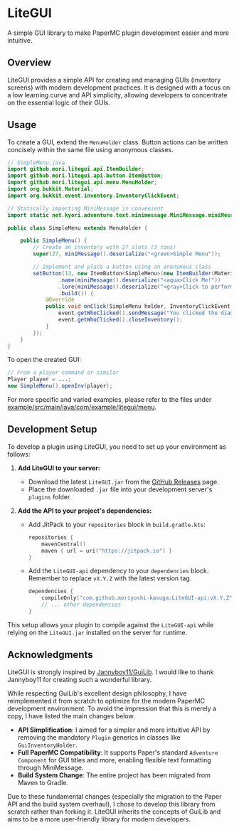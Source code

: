 # LiteGUI

A simple GUI library to make PaperMC plugin development easier and more intuitive.

## Overview

LiteGUI provides a simple API for creating and managing GUIs (inventory screens) with modern development practices.
It is designed with a focus on a low learning curve and API simplicity, allowing developers to concentrate on the essential logic of their GUIs.

## Usage

To create a GUI, extend the `MenuHolder` class. Button actions can be written concisely within the same file using anonymous classes.

```java
// SimpleMenu.java
import github.mori.litegui.api.ItemBuilder;
import github.mori.litegui.api.button.ItemButton;
import github.mori.litegui.api.menu.MenuHolder;
import org.bukkit.Material;
import org.bukkit.event.inventory.InventoryClickEvent;

// Statically importing MiniMessage is convenient
import static net.kyori.adventure.text.minimessage.MiniMessage.miniMessage;

public class SimpleMenu extends MenuHolder {

    public SimpleMenu() {
        // Create an inventory with 27 slots (3 rows)
        super(27, miniMessage().deserialize("<green>Simple Menu"));

        // Implement and place a button using an anonymous class
        setButton(13, new ItemButton<SimpleMenu>(new ItemBuilder(Material.DIAMOND)
                .name(miniMessage().deserialize("<aqua>Click Me!"))
                .lore(miniMessage().deserialize("<gray>Click to perform an action."))
                .build()) {
            @Override
            public void onClick(SimpleMenu holder, InventoryClickEvent event) {
                event.getWhoClicked().sendMessage("You clicked the diamond!");
                event.getWhoClicked().closeInventory();
            }
        });
    }
}
```

To open the created GUI:

```java
// From a player command or similar
Player player = ...;
new SimpleMenu().openInv(player);
```

For more specific and varied examples, please refer to the files under [example/src/main/java/com/example/litegui/menu](example/src/main/java/com/example/litegui/menu).

## Development Setup

To develop a plugin using LiteGUI, you need to set up your environment as follows:

1. **Add LiteGUI to your server:**
    - Download the latest `LiteGUI.jar` from the [GitHub Releases](https://github.com/moriyoshi-kasuga/LiteGUI/releases) page.
    - Place the downloaded `.jar` file into your development server's `plugins` folder.

2. **Add the API to your project's dependencies:**
    - Add JitPack to your `repositories` block in `build.gradle.kts`:

        ```kotlin
        repositories {
            mavenCentral()
            maven { url = uri("https://jitpack.io") }
        }
        ```

    - Add the `LiteGUI-api` dependency to your `dependencies` block. Remember to replace `vX.Y.Z` with the latest version tag.

        ```kotlin
        dependencies {
            compileOnly("com.github.moriyoshi-kasuga:LiteGUI-api:vX.Y.Z")
            // ... other dependencies
        }
        ```

This setup allows your plugin to compile against the `LiteGUI-api` while relying on the `LiteGUI.jar` installed on the server for runtime.

## Acknowledgments

LiteGUI is strongly inspired by [Jannyboy11/GuiLib](https://github.com/Jannyboy11/GuiLib). I would like to thank Jannyboy11 for creating such a wonderful library.

While respecting GuiLib's excellent design philosophy,
I have reimplemented it from scratch to optimize for the modern PaperMC development environment.
To avoid the impression that this is merely a copy, I have listed the main changes below.

- **API Simplification**: I aimed for a simpler and more intuitive API by removing the mandatory `Plugin` generics in classes like `GuiInventoryHolder`.
- **Full PaperMC Compatibility**: It supports Paper's standard `Adventure Component` for GUI titles and more, enabling flexible text formatting through MiniMessage.
- **Build System Change**: The entire project has been migrated from Maven to Gradle.

Due to these fundamental changes (especially the migration to the Paper API and the build system overhaul),
I chose to develop this library from scratch rather than forking it. LiteGUI inherits the concepts of GuiLib and aims to be a more user-friendly library for modern developers.
